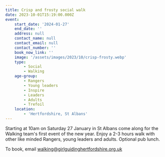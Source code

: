 ```yaml
---
title: Crisp and frosty social walk
date: 2023-10-01T15:19:00.000Z
event:
    start_date: '2024-01-27'
    end_date: ''
    address: null
    contact_name: null
    contact_email: null
    contact_number: ''
    book_now_link: ''
    image: '/assets/images/2023/10/crisp-frosty.webp'
    type:
        - Social
        - Walking
    age-group:
        - Rangers
        - Young leaders
        - Inspire
        - Leaders
        - Adults
        - Trefoil
    location:
        - 'Hertfordshire, St Albans'
---
```

Starting at 10am on Saturday 27 January in St Albans come along for the Walking team's first event of the new year. Enjoy a 2-3 hours walk with other like minded Rangers, young leaders and adults. Optional pub lunch.

To book, email <walking@girlguidinghertfordshire.org.uk>

